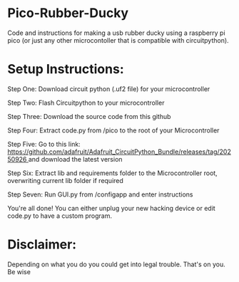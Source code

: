 # Pico-Rubber-Ducky
Code and instructions for making a usb rubber ducky using a raspberry pi pico (or just any other microcontoller that is compatible with circuitpython). 

# Setup Instructions:
Step One: Download circuit python (.uf2 file) for your microcontroller

Step Two: Flash Circuitpython to your microcontroller

Step Three: Download the source code from this github

Step Four: Extract code.py from /pico to the root of your Microcontroller

Step Five: Go to this link: [https://github.com/adafruit/Adafruit_CircuitPython_Bundle/releases/tag/20250926 ](https://github.com/adafruit/Adafruit_CircuitPython_Bundle) and download the latest version

Step Six: Extract lib and requirements folder to the Microcontroller root, overwriting current lib folder if required

Step Seven: Run GUI.py from /configapp and enter instructions

You're all done! You can either unplug your new hacking device or edit code.py to have a custom program.

# Disclaimer:
Depending on what you do you could get into legal trouble. That's on you. Be wise
